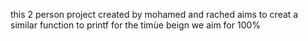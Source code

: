 this 2  person project created by mohamed and rached aims to creat a similar function to printf 
for the timùe beign we aim for 100%
